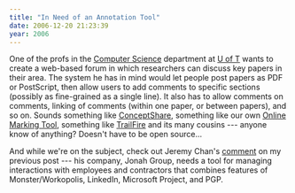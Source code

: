 ```yaml
---
title: "In Need of an Annotation Tool"
date: 2006-12-20 21:23:39
year: 2006
---
```

One of the profs in the <a href="http://www.cs.utoronto.ca">Computer Science</a> department at <a href="http://www.utoronto.ca">U of T</a> wants to create a web-based forum in which researchers can discuss key papers in their area.  The system he has in mind would let people post papers as PDF or PostScript, then allow users to add comments to specific sections (possibly as fine-grained as a single line).  It also has to allow comments on comments, linking of comments (within one paper, or between papers), and so on.  Sounds something like <a href="http://www.conceptshare.com">ConceptShare</a>, something like our own <a href="https://www.drproject.org/olm">Online Marking Tool</a>, something like <a href="http://trailfire.com/">TrailFire</a> and its many cousins --- anyone know of anything?  Doesn't have to be open source...

And while we're on the subject, check out Jeremy Chan's <a href="http://pyre.third-bit.com/blog/archives/756.html#comment-87699">comment</a> on my previous post --- his company, Jonah Group, needs a tool for managing interactions with employees and contractors that combines features of  	Monster/Workopolis, LinkedIn, Microsoft Project, and PGP.
